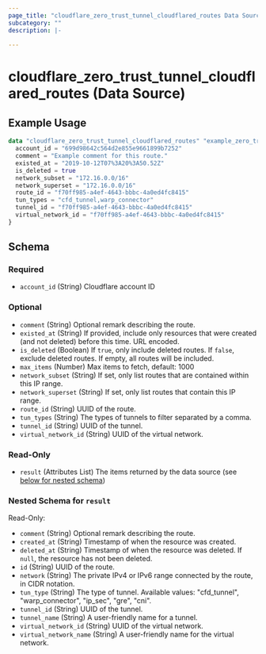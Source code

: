 ```yaml
---
page_title: "cloudflare_zero_trust_tunnel_cloudflared_routes Data Source - Cloudflare"
subcategory: ""
description: |-
  
---
```


# cloudflare_zero_trust_tunnel_cloudflared_routes (Data Source)



## Example Usage

```terraform
data "cloudflare_zero_trust_tunnel_cloudflared_routes" "example_zero_trust_tunnel_cloudflared_routes" {
  account_id = "699d98642c564d2e855e9661899b7252"
  comment = "Example comment for this route."
  existed_at = "2019-10-12T07%3A20%3A50.52Z"
  is_deleted = true
  network_subset = "172.16.0.0/16"
  network_superset = "172.16.0.0/16"
  route_id = "f70ff985-a4ef-4643-bbbc-4a0ed4fc8415"
  tun_types = "cfd_tunnel,warp_connector"
  tunnel_id = "f70ff985-a4ef-4643-bbbc-4a0ed4fc8415"
  virtual_network_id = "f70ff985-a4ef-4643-bbbc-4a0ed4fc8415"
}
```

<!-- schema generated by tfplugindocs -->
## Schema

### Required

- `account_id` (String) Cloudflare account ID

### Optional

- `comment` (String) Optional remark describing the route.
- `existed_at` (String) If provided, include only resources that were created (and not deleted) before this time. URL encoded.
- `is_deleted` (Boolean) If `true`, only include deleted routes. If `false`, exclude deleted routes. If empty, all routes will be included.
- `max_items` (Number) Max items to fetch, default: 1000
- `network_subset` (String) If set, only list routes that are contained within this IP range.
- `network_superset` (String) If set, only list routes that contain this IP range.
- `route_id` (String) UUID of the route.
- `tun_types` (String) The types of tunnels to filter separated by a comma.
- `tunnel_id` (String) UUID of the tunnel.
- `virtual_network_id` (String) UUID of the virtual network.

### Read-Only

- `result` (Attributes List) The items returned by the data source (see [below for nested schema](#nestedatt--result))

<a id="nestedatt--result"></a>
### Nested Schema for `result`

Read-Only:

- `comment` (String) Optional remark describing the route.
- `created_at` (String) Timestamp of when the resource was created.
- `deleted_at` (String) Timestamp of when the resource was deleted. If `null`, the resource has not been deleted.
- `id` (String) UUID of the route.
- `network` (String) The private IPv4 or IPv6 range connected by the route, in CIDR notation.
- `tun_type` (String) The type of tunnel.
Available values: "cfd_tunnel", "warp_connector", "ip_sec", "gre", "cni".
- `tunnel_id` (String) UUID of the tunnel.
- `tunnel_name` (String) A user-friendly name for a tunnel.
- `virtual_network_id` (String) UUID of the virtual network.
- `virtual_network_name` (String) A user-friendly name for the virtual network.


